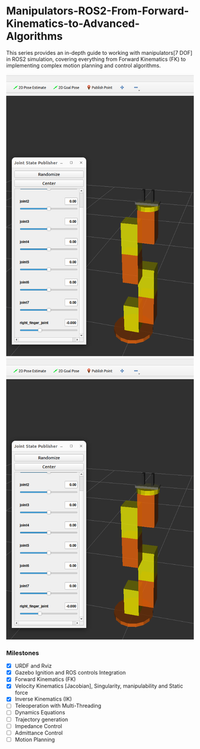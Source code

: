# Manipulators-ROS2-From-Forward-Kinematics-to-Advanced-Algorithms
This series provides an in-depth guide to working with manipulators[7 DOF] in ROS2 simulation, covering everything from  Forward Kinematics (FK) to implementing complex motion planning and control algorithms. 

![alt text](assests/image.png)![alt text](assests/image-1.png)

### Milestones

- [x] URDF and Rviz
- [x] Gazebo Ignition and ROS controls Integration
- [x] Forward Kinematics (FK)
- [x] Velocity Kinematics [Jacobian], Singularity, manipulability and Static force
- [x] Inverse Kinematics (IK)
- [ ] Teleoperation with Multi-Threading
- [ ] Dynamics Equations
- [ ] Trajectory generation
- [ ] Impedance Control
- [ ] Admittance Control
- [ ] Motion Planning